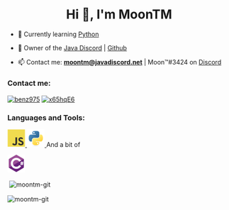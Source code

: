 <h1 align="center">Hi 👋, I'm MoonTM</h1>

- 🌱 Currently learning [Python](https://github.com/topics/python)

- 📝 Owner of the [Java Discord](https://javadiscord.net) | [Github](https://github.com/Java-Discord)

- 📫 Contact me: **moontm@javadiscord.net** | Moon™#3424 on [Discord](https://discord.com)

<h3 align="left">Contact me:</h3>
<p align="left">
<a href="https://twitter.com/benz975" target="blank" color="#FFFFFF"><img align="center" src="https://cdn.jsdelivr.net/npm/simple-icons@3.0.1/icons/twitter.svg" alt="benz975" height="30" width="40" /></a>
<a href="https://discord.gg/x65hqE6" target="blank" color="#FFFFFF"><img align="center" src="https://cdn.jsdelivr.net/npm/simple-icons@3.0.1/icons/discord.svg" alt="x65hqE6" height="30" width="40" /></a>
</p>

<h3 align="left">Languages and Tools:</h3>
<p align="left"> <a href="https://developer.mozilla.org/en-US/docs/Web/JavaScript" target="_blank"> <img src="https://raw.githubusercontent.com/devicons/devicon/master/icons/javascript/javascript-original.svg" alt="javascript" width="40" height="40"/> </a> <a href="https://www.python.org" target="_blank"> <img src="https://raw.githubusercontent.com/devicons/devicon/master/icons/python/python-original.svg" alt="python" width="40" height="40"/> </a> And a bit of <p align="left"> <a href="https://www.w3schools.com/cs/" target="_blank"> <img src="https://raw.githubusercontent.com/devicons/devicon/master/icons/csharp/csharp-original.svg" alt="csharp" width="40" height="40"/> </a> </p>

<p>&nbsp;<img align="center" src="https://github-readme-stats.vercel.app/api?username=moontm-git&show_icons=true&theme=dark&hide_border=true&locale=en" alt="moontm-git" /></p>

<p><img align="center" src="https://github-readme-streak-stats.herokuapp.com/?user=moontm-git&theme=dark&hide_border=true" alt="moontm-git" /></p>
